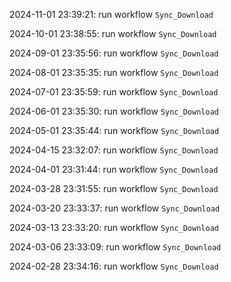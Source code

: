 2024-11-01 23:39:21: run workflow `Sync_Download` 

2024-10-01 23:38:55: run workflow `Sync_Download` 

2024-09-01 23:35:56: run workflow `Sync_Download` 

2024-08-01 23:35:35: run workflow `Sync_Download` 

2024-07-01 23:35:59: run workflow `Sync_Download` 

2024-06-01 23:35:30: run workflow `Sync_Download` 

2024-05-01 23:35:44: run workflow `Sync_Download` 

2024-04-15 23:32:07: run workflow `Sync_Download` 

2024-04-01 23:31:44: run workflow `Sync_Download` 

2024-03-28 23:31:55: run workflow `Sync_Download` 

2024-03-20 23:33:37: run workflow `Sync_Download` 

2024-03-13 23:33:20: run workflow `Sync_Download` 

2024-03-06 23:33:09: run workflow `Sync_Download` 

2024-02-28 23:34:16: run workflow `Sync_Download` 


